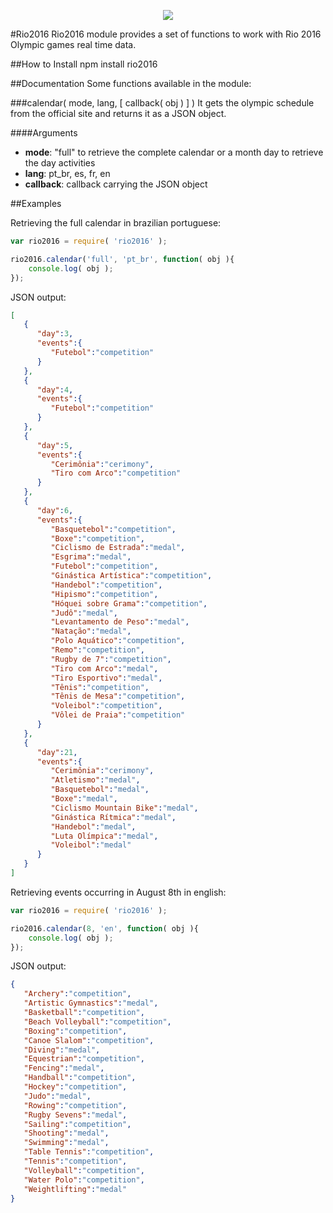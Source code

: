 <p align="center">
	<img src="http://s.glbimg.com/es/ge/f/original/2010/12/31/rio2016_62.jpg">
</p>

#Rio2016
Rio2016 module provides a set of functions to work with Rio 2016 Olympic games real time data.

##How to Install
npm install rio2016

##Documentation
Some functions available in the module:

###calendar( mode, lang, [ callback( obj ) ] )
It gets the olympic schedule from the official site and returns it as a JSON object.

####Arguments

* **mode**: "full" to retrieve the complete calendar or a month day to retrieve the day activities
* **lang**: pt_br, es, fr, en
* **callback**: callback carrying the JSON object

##Examples

Retrieving the full calendar in brazilian portuguese:

```javascript
var rio2016 = require( 'rio2016' );

rio2016.calendar('full', 'pt_br', function( obj ){
	console.log( obj );
});
```

JSON output:
```JSON
[
   {
      "day":3,
      "events":{
         "Futebol":"competition"
      }
   },
   {
      "day":4,
      "events":{
         "Futebol":"competition"
      }
   },
   {
      "day":5,
      "events":{
         "Cerimônia":"cerimony",
         "Tiro com Arco":"competition"
      }
   },
   {
      "day":6,
      "events":{
         "Basquetebol":"competition",
         "Boxe":"competition",
         "Ciclismo de Estrada":"medal",
         "Esgrima":"medal",
         "Futebol":"competition",
         "Ginástica Artística":"competition",
         "Handebol":"competition",
         "Hipismo":"competition",
         "Hóquei sobre Grama":"competition",
         "Judô":"medal",
         "Levantamento de Peso":"medal",
         "Natação":"medal",
         "Polo Aquático":"competition",
         "Remo":"competition",
         "Rugby de 7":"competition",
         "Tiro com Arco":"medal",
         "Tiro Esportivo":"medal",
         "Tênis":"competition",
         "Tênis de Mesa":"competition",
         "Voleibol":"competition",
         "Vôlei de Praia":"competition"
      }
   },
   {
      "day":21,
      "events":{
         "Cerimônia":"cerimony",
         "Atletismo":"medal",
         "Basquetebol":"medal",
         "Boxe":"medal",
         "Ciclismo Mountain Bike":"medal",
         "Ginástica Rítmica":"medal",
         "Handebol":"medal",
         "Luta Olímpica":"medal",
         "Voleibol":"medal"
      }
   }
]
```
Retrieving events occurring in August 8th in english:

```javascript
var rio2016 = require( 'rio2016' );

rio2016.calendar(8, 'en', function( obj ){
	console.log( obj );
});
```

JSON output:

```JSON
{
   "Archery":"competition",
   "Artistic Gymnastics":"medal",
   "Basketball":"competition",
   "Beach Volleyball":"competition",
   "Boxing":"competition",
   "Canoe Slalom":"competition",
   "Diving":"medal",
   "Equestrian":"competition",
   "Fencing":"medal",
   "Handball":"competition",
   "Hockey":"competition",
   "Judo":"medal",
   "Rowing":"competition",
   "Rugby Sevens":"medal",
   "Sailing":"competition",
   "Shooting":"medal",
   "Swimming":"medal",
   "Table Tennis":"competition",
   "Tennis":"competition",
   "Volleyball":"competition",
   "Water Polo":"competition",
   "Weightlifting":"medal"
}
```
